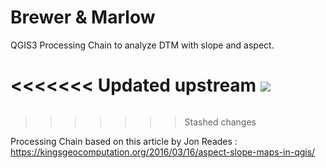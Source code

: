 # Brewer & Marlow

QGIS3 Processing Chain to analyze DTM with slope and aspect.

<<<<<<< Updated upstream
<img src="/map_example.png" ></img>
=======
<img src="" ></img>
>>>>>>> Stashed changes


Processing Chain based on this article by Jon Reades :
https://kingsgeocomputation.org/2016/03/16/aspect-slope-maps-in-qgis/
